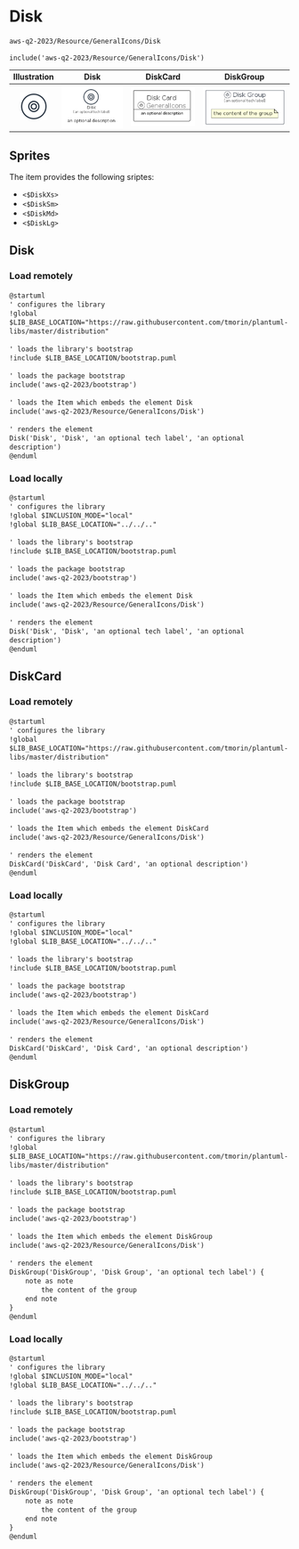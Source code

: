 # Disk


```text
aws-q2-2023/Resource/GeneralIcons/Disk
```

```text
include('aws-q2-2023/Resource/GeneralIcons/Disk')
```



| Illustration | Disk | DiskCard | DiskGroup |
| :---: | :---: | :---: | :---: |
| ![illustration for Illustration](../../../aws-q2-2023/Resource/GeneralIcons/Disk.png) | ![illustration for Disk](../../../aws-q2-2023/Resource/GeneralIcons/Disk.Local.png) | ![illustration for DiskCard](../../../aws-q2-2023/Resource/GeneralIcons/DiskCard.Local.png) | ![illustration for DiskGroup](../../../aws-q2-2023/Resource/GeneralIcons/DiskGroup.Local.png) |



## Sprites
The item provides the following sriptes:

- `<$DiskXs>`
- `<$DiskSm>`
- `<$DiskMd>`
- `<$DiskLg>`





## Disk

### Load remotely
```plantuml
@startuml
' configures the library
!global $LIB_BASE_LOCATION="https://raw.githubusercontent.com/tmorin/plantuml-libs/master/distribution"

' loads the library's bootstrap
!include $LIB_BASE_LOCATION/bootstrap.puml

' loads the package bootstrap
include('aws-q2-2023/bootstrap')

' loads the Item which embeds the element Disk
include('aws-q2-2023/Resource/GeneralIcons/Disk')

' renders the element
Disk('Disk', 'Disk', 'an optional tech label', 'an optional description')
@enduml
```

### Load locally
```plantuml
@startuml
' configures the library
!global $INCLUSION_MODE="local"
!global $LIB_BASE_LOCATION="../../.."

' loads the library's bootstrap
!include $LIB_BASE_LOCATION/bootstrap.puml

' loads the package bootstrap
include('aws-q2-2023/bootstrap')

' loads the Item which embeds the element Disk
include('aws-q2-2023/Resource/GeneralIcons/Disk')

' renders the element
Disk('Disk', 'Disk', 'an optional tech label', 'an optional description')
@enduml
```

## DiskCard

### Load remotely
```plantuml
@startuml
' configures the library
!global $LIB_BASE_LOCATION="https://raw.githubusercontent.com/tmorin/plantuml-libs/master/distribution"

' loads the library's bootstrap
!include $LIB_BASE_LOCATION/bootstrap.puml

' loads the package bootstrap
include('aws-q2-2023/bootstrap')

' loads the Item which embeds the element DiskCard
include('aws-q2-2023/Resource/GeneralIcons/Disk')

' renders the element
DiskCard('DiskCard', 'Disk Card', 'an optional description')
@enduml
```

### Load locally
```plantuml
@startuml
' configures the library
!global $INCLUSION_MODE="local"
!global $LIB_BASE_LOCATION="../../.."

' loads the library's bootstrap
!include $LIB_BASE_LOCATION/bootstrap.puml

' loads the package bootstrap
include('aws-q2-2023/bootstrap')

' loads the Item which embeds the element DiskCard
include('aws-q2-2023/Resource/GeneralIcons/Disk')

' renders the element
DiskCard('DiskCard', 'Disk Card', 'an optional description')
@enduml
```

## DiskGroup

### Load remotely
```plantuml
@startuml
' configures the library
!global $LIB_BASE_LOCATION="https://raw.githubusercontent.com/tmorin/plantuml-libs/master/distribution"

' loads the library's bootstrap
!include $LIB_BASE_LOCATION/bootstrap.puml

' loads the package bootstrap
include('aws-q2-2023/bootstrap')

' loads the Item which embeds the element DiskGroup
include('aws-q2-2023/Resource/GeneralIcons/Disk')

' renders the element
DiskGroup('DiskGroup', 'Disk Group', 'an optional tech label') {
    note as note
        the content of the group
    end note
}
@enduml
```

### Load locally
```plantuml
@startuml
' configures the library
!global $INCLUSION_MODE="local"
!global $LIB_BASE_LOCATION="../../.."

' loads the library's bootstrap
!include $LIB_BASE_LOCATION/bootstrap.puml

' loads the package bootstrap
include('aws-q2-2023/bootstrap')

' loads the Item which embeds the element DiskGroup
include('aws-q2-2023/Resource/GeneralIcons/Disk')

' renders the element
DiskGroup('DiskGroup', 'Disk Group', 'an optional tech label') {
    note as note
        the content of the group
    end note
}
@enduml
```

